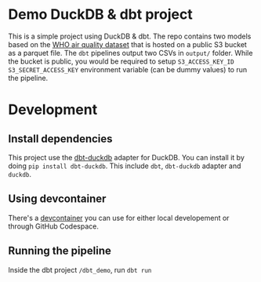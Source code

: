 # Demo DuckDB & dbt project
This is a simple project using DuckDB & dbt. 
The repo contains two models based on the [WHO air quality dataset](https://www.who.int/data/gho/data/themes/air-pollution/who-air-quality-database) that is hosted on a public S3 bucket as a parquet file.
The `dbt` pipelines output two CSVs in `output/` folder. While the bucket is public, you would be required to setup `S3_ACCESS_KEY_ID` `S3_SECRET_ACCESS_KEY` environment variable (can be dummy values) to run the pipeline.

# Development
## Install dependencies
This project use the [dbt-duckdb](https://github.com/jwills/dbt-duckdb) adapter for DuckDB.
You can install it by doing `pip install dbt-duckdb`.
This include `dbt`, `dbt-duckdb` adapter and `duckdb`.
## Using devcontainer
There's a [devcontainer](https://code.visualstudio.com/docs/devcontainers/containers) you can use for either local developement or through GitHub Codespace.

## Running the pipeline
Inside the dbt project `/dbt_demo`, run `dbt run`
